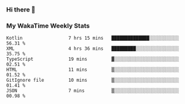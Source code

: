 ### Hi there 👋

<!--
**royschrauwen/royschrauwen** is a ✨ _special_ ✨ repository because its `README.md` (this file) appears on your GitHub profile.

Here are some ideas to get you started:

- 🔭 I’m currently working on ...
- 🌱 I’m currently learning ...
- 👯 I’m looking to collaborate on ...
- 🤔 I’m looking for help with ...
- 💬 Ask me about ...
- 📫 How to reach me: ...
- 😄 Pronouns: ...
- ⚡ Fun fact: ...
-->


### My WakaTime Weekly Stats
<!--START_SECTION:waka-->

```text
Kotlin                 7 hrs 15 mins   ██████████████░░░░░░░░░░░   56.31 %
XML                    4 hrs 36 mins   █████████░░░░░░░░░░░░░░░░   35.75 %
TypeScript             19 mins         ▓░░░░░░░░░░░░░░░░░░░░░░░░   02.51 %
HTML                   11 mins         ▒░░░░░░░░░░░░░░░░░░░░░░░░   01.52 %
GitIgnore file         10 mins         ▒░░░░░░░░░░░░░░░░░░░░░░░░   01.41 %
JSON                   7 mins          ▒░░░░░░░░░░░░░░░░░░░░░░░░   00.98 %
```

<!--END_SECTION:waka-->
